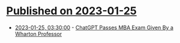 # [Published on 2023-01-25](index.md)

* [2023-01-25, 03:30:00](https://news.slashdot.org/story/23/01/24/2225200/chatgpt-passes-mba-exam-given-by-a-wharton-professor?utm_source=rss1.0mainlinkanon&utm_medium=feed) - [ChatGPT Passes MBA Exam Given By a Wharton Professor](https://news.slashdot.org/story/23/01/24/2225200/chatgpt-passes-mba-exam-given-by-a-wharton-professor?utm_source=rss1.0mainlinkanon&utm_medium=feed)
